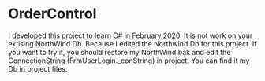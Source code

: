 # OrderControl
 I developed this project to learn C# in February,2020.
 It is not work on your extising NorthWind Db. Because I edited the Northwind Db for this project. If you want to try it, you should restore my NorthWind.bak and edit the ConnectionString (FrmUserLogin._conString) in project. You can find it my Db in project files. 
